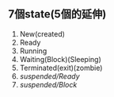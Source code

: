 ## 7個state(5個的延伸)

1. New(created)
2. Ready
3. Running
4. Waiting(Block)(Sleeping)
5. Terminated(exit)(zombie)
2. *suspended/Ready*
3. *suspended/Block*